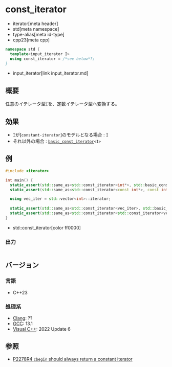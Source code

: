 # const_iterator
* iterator[meta header]
* std[meta namespace]
* type-alias[meta id-type]
* cpp23[meta cpp]

```cpp
namespace std {
  template<input_iterator I>
  using const_iterator = /*see below*?;
}
```
* input_iterator[link input_iterator.md]

## 概要

任意のイテレータ型`I`を、定数イテレータ型へ変換する。

## 効果

- `I`が[`constant-iterator`]のモデルとなる場合 : `I`
- それ以外の場合 : [`basic_const_iterator`](basic_const_iterator.md)`<I>`

## 例
```cpp example
#include <iterator>

int main() {
  static_assert(std::same_as<std::const_iterator<int*>, std::basic_const_iterator<int*>>);
  static_assert(std::same_as<std::const_iterator<const int*>, const int*>);

  using vec_iter = std::vector<int>::iterator;
  
  static_assert(std::same_as<std::const_iterator<vec_iter>, std::basic_const_iterator<vec_iter>>);
  static_assert(std::same_as<std::const_iterator<std::const_iterator<vec_iter>>, std::const_iterator<vec_iter>>);
}
```
* std::const_iterator[color ff0000]

### 出力
```
```

## バージョン
### 言語
- C++23

### 処理系
- [Clang](/implementation.md#clang): ??
- [GCC](/implementation.md#gcc): 13.1
- [Visual C++](/implementation.md#visual_cpp): 2022 Update 6

## 参照

- [P2278R4 `cbegin` should always return a constant iterator](https://www.open-std.org/jtc1/sc22/wg21/docs/papers/2022/p2278r4.html)
